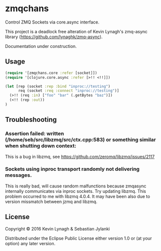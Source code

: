 # zmqchans

Control ZMQ Sockets via core.async interface.

This project is a deadlock free alteration of Kevin Lynagh's
zmq-async library (https://github.com/lynaghk/zmq-async).

Documentation under construction. 

## Usage

```clojure
(require '[zmqchans.core :refer [socket]])
(require '[clojure.core.async :refer [>!! <!!]])

(let [rep (socket :rep :bind "inproc://testing")
      req (socket :req :connect "inproc://testing")]
  (>!! (req :in) ["foo" "bar" (.getBytes "baz")])
  (<!! (rep :out))
)
```

## Troubleshooting

### Assertion failed: written (/home/seb/src/libzmq/src/ctx.cpp:583) or something similar when shutting down context:

This is a bug in libzmq, see https://github.com/zeromq/libzmq/issues/2117

### Sockets using inproc transport randomly not delivering messages.

This is really bad, will cause random malfunctions because zmqasync internally communicates via
inproc sockets. Try updating libzmq. This problem occurred to me with libzmq 4.0.4. It may have
been also due to version missmatch between jzmq and libzmq.

## License

Copyright © 2016 Kevin Lynagh & Sebastian Jylanki

Distributed under the Eclipse Public License either version 1.0 or (at
your option) any later version.
